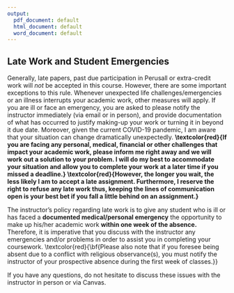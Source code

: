 ```yaml
---
output:
  pdf_document: default
  html_document: default
  word_document: default
---
```


## Late Work and Student Emergencies
Generally, late papers, past due participation in Perusall or extra-credit work will *not* be accepted in this course. However, there are some important exceptions to this rule. Whenever unexpected life challenges/emergencies or an illness interrupts your academic work, other measures will apply. If you are ill or face an emergency, you are asked to please notify the instructor immediately (via email or in person), and provide documentation of what has occurred to justify making-up your work or turning it in beyond it due date. Moreover, given the current COVID-19 pandemic, I am aware that your situation can change dramatically unexpectedly. **\textcolor{red}{If you are facing any personal, medical, financial or other challenges that impact your academic work, please inform me right away and we will work out a solution to your problem. I will do my best to accommodate your situation and allow you to complete your work at a later time if you missed a deadline.} \textcolor{red}{However, the longer you wait, the less likely I am to accept a late assignment. Furthermore, I reserve the right to refuse any late work thus, keeping the lines of communication open is your best bet if you fall a little behind on an assignment.}** 

The instructor’s policy regarding late work is to give any student who is ill or has faced a
**documented medical/personal emergency** the opportunity to make up his/her academic work **within one week of the absence.** Therefore, it is imperative that you discuss with the instructor any emergencies and/or problems in order to assist you in completing your coursework. \textcolor{red}{\bf{Please also note that if you foresee being absent due to a conflict with religious observance(s), you must notify the instructor of your prospective absence during the first week of classes.}}

If you have any questions, do not hesitate to discuss these issues with the instructor in person or via Canvas.